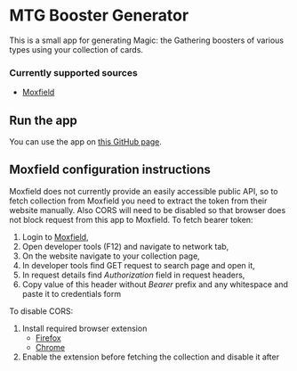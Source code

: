 # MTG Booster Generator

This is a small app for generating Magic: the Gathering boosters of various types using your collection of cards.

### Currently supported sources

- [Moxfield](https://www.moxfield.com)

## Run the app

You can use the app on [this GitHub page](https://mutisz.github.io/mtg-booster-generator/).

## Moxfield configuration instructions

Moxfield does not currently provide an easily accessible public API, so to fetch collection from Moxfield you need to extract the token from their website manually. Also CORS will need to be disabled so that browser does not block request from this app to Moxfield.
To fetch bearer token:

1.  Login to [Moxfield](https://www.moxfield.com),
2.  Open developer tools (F12) and navigate to network tab,
3.  On the website navigate to your collection page,
4.  In developer tools find GET request to search page and open it,
5.  In request details find _Authorization_ field in request headers,
6.  Copy value of this header without _Bearer_ prefix and any whitespace and paste it to credentials form

To disable CORS:

1. Install required browser extension
   - [Firefox](https://addons.mozilla.org/en-US/firefox/addon/cors-everywhere)
   - [Chrome](https://chromewebstore.google.com/detail/cors-unblock/lfhmikememgdcahcdlaciloancbhjino?hl=en-US&utm_source=ext_sidebar)
2. Enable the extension before fetching the collection and disable it after
